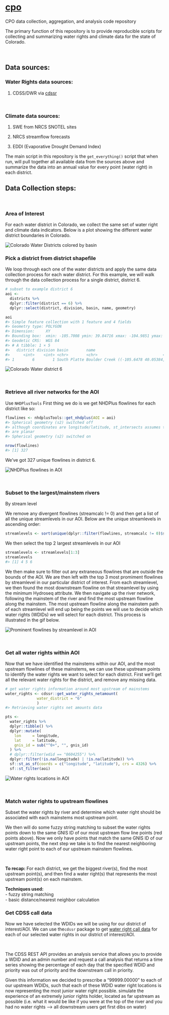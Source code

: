
# [**cpo**](https://github.com/anguswg-ucsb/cpo)

CPO data collection, aggregation, and analysis code repository

The primary function of this repository is to provide reproducible
scripts for collecting and summarizing water rights and climate data for
the state of Colorado.

<br>

## Data sources:

### Water Rights data sources:

1.  CDSS/DWR via [cdssr](https://github.com/anguswg-ucsb/cdssr)

<br>

### Climate data sources:

1.  SWE from NRCS SNOTEL sites

2.  NRCS streamflow forecasts

3.  EDDI (Evaporative Drought Demand Index)

The main script in this repository is the `get_everything()` script that
when run, will pull together all available data from the sources above
and summarize the data into an annual value for every point (water
right) in each district.

## Data Collection steps:

<br>

### Area of Interest

For each water district in Colorado, we collect the same set of water
right and climate data indicators. Below is a plot showing the different
water district boundaries in Colorado.

![Colorado Water Districts colored by basin](img/districts_plot.png)

### Pick a district from district shapefile

We loop through each one of the water districts and apply the same data
collection process for each water district. For this example, we will
walk through the data collection process for a single district, district
6.

``` r
# subset to example district 6
aoi <-
  districts %>% 
  dplyr::filter(district == 6) %>% 
  dplyr::select(district, division, basin, name, geometry)

aoi
#> Simple feature collection with 1 feature and 4 fields
#> Geometry type: POLYGON
#> Dimension:     XY
#> Bounding box:  xmin: -105.7008 ymin: 39.84716 xmax: -104.9851 ymax: 40.16224
#> Geodetic CRS:  WGS 84
#> # A tibble: 1 × 5
#>   district division basin        name                                   geometry
#>      <int>    <int> <chr>        <chr>                             <POLYGON [°]>
#> 1        6        1 South Platte Boulder Creek ((-105.6478 40.05384, -105.6488 …
```

![Colorado Water district 6](img/aoi_plot.png)

<br>

### Retrieve all river networks for the AOI

Use `NHDPlusTools` First thing we do is we get NHDPlus flowlines for
each district like so:

``` r
flowlines <- nhdplusTools::get_nhdplus(AOI = aoi)
#> Spherical geometry (s2) switched off
#> although coordinates are longitude/latitude, st_intersects assumes that they
#> are planar
#> Spherical geometry (s2) switched on

nrow(flowlines)
#> [1] 327
```

We’ve got 327 unique flowlines in district 6.

![NHDPlus flowlines in AOI](img/fline_plot.png)

<br>

### Subset to the largest/mainstem rivers

By stream level

We remove any divergent flowlines (streamcalc != 0) and then get a list
of all the unique streamlevels in our AOI. Below are the unique
streamlevels in ascending order:

``` r
streamlevels <- sort(unique(dplyr::filter(flowlines, streamcalc != 0)$streamleve))
```

We then select the top 2 largest streamlevels in our AOI

``` r
streamlevels <- streamlevels[1:3]
streamlevels
#> [1] 4 5 6
```

We then make sure to filter out any extraneous flowlines that are
outside the bounds of the AOI. We are then left with the top 3 most
promiment flowlines by streamlevel in our particular district of
interest. From each streamlevel, we then found the most downstream
flowline on that streamlevel by using the minimum Hydroseq attribute. We
then navigate up the river network, following the mainstem of the river
and find the most upstream flowline along the mainstem. The most
upstream flowline along the mainstem path of each streamlevel will end
up being the points we will use to decide which water rights (WDIDs) we
will select for each district. This process is illustrated in the gif
below.

![Prominent flowlines by streamlevel in AOI](gif/downstream_points.gif)

<br>

### Get all water rights within AOI

Now that we have identified the mainstems within our AOI, and the most
upstream flowlines of these mainstems, we can use these upstream points
to identify the water rights we want to select for each district. First
we’ll get all the relevant water rights for the district, and remove any
missing data.

``` r
# get water rights information around most upstream of mainstems
water_rights <- cdssr::get_water_rights_netamount(
              water_district = "6"
              )
#> Retrieving water rights net amounts data

pts <-
  water_rights %>%
  dplyr::tibble() %>%
  dplyr::mutate(
    lon     = longitude,
    lat     = latitude,
    gnis_id = sub("^0+", "", gnis_id)
  ) %>%
  # dplyr::filter(wdid == "0604255") %>%
  dplyr::filter(!is.na(longitude) | !is.na(latitude)) %>%
  sf::st_as_sf(coords = c("longitude", "latitude"), crs = 4326) %>% 
  sf::st_filter(aoi) 
```

![Water rights locations in AOI](img/water_rights_points.png)

<br>

### Match water rights to upstream flowlines

Subset the water rights by river and determine which water right should
be associated with each mainstems most upstream point.

We then will do some fuzzy string matching to subset the water rights
points down to the same GNIS ID of our most upstream flow line points
(red points above). Now we only have points that match the same GNIS ID
of our upstream points, the next step we take is to find the nearest
neighboring water right point to each of our upstream mainstem
flowlines.

<br>

**To recap:** For each district, we get the biggest river(s), find the
most upstream point(s), and then find a water right(s) that represents
the most upstream point(s) on each mainstem.

**Techniques used:** <br> - fuzzy string matching <br> - basic
distance/nearest neighbor calculation

### Get CDSS call data

Now we have selected the WDIDs we will be using for our district of
interest/AOI. We can use the`cdssr` package to get [water right call
data](https://dwr.state.co.us/Rest/GET/Help/Api/GET-api-v2-analysisservices-callanalysisbywdid)
for each of our selected water rights in our district of interest/AOI.

<br>

The CDSS REST API provides an analysis service that allows you to
provide a WDID and an admin number and request a call analysis that
returns a time series showing the percentage of each day that the
specified WDID and priority was out of priority and the downstream call
in priority.

Given this information we decided to prescribe a “99999.00000” to each
of our upstream WDIDs, such that each of these WDID water right
locations is now representing the most junior water right possible.
simulate the experience of an extremely junior rights holder, located as
far upstream as possible (i.e. what it would be like if you were at the
top of the river and you had no water rights –\> all downstream users
get first dibs on water)

<br>
